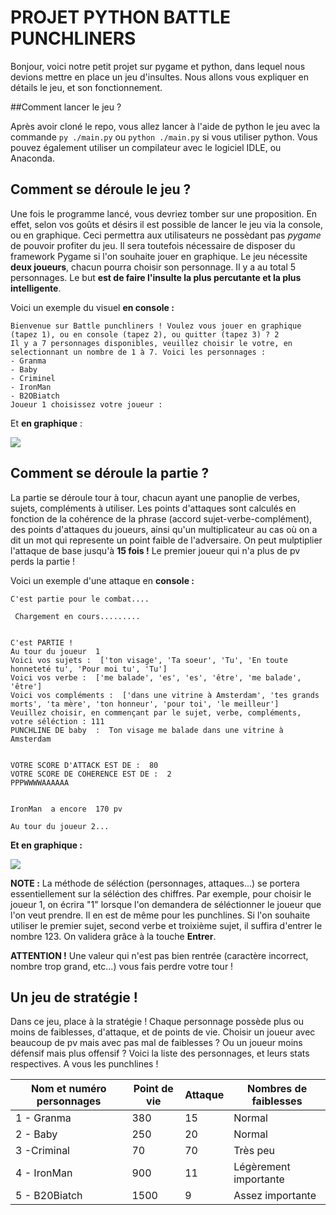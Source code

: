 # PROJET PYTHON BATTLE PUNCHLINERS

Bonjour, voici notre petit projet sur pygame et python, dans lequel nous devions mettre en place un jeu d'insultes. Nous allons vous expliquer en détails le jeu, et son fonctionnement.

##Comment lancer le jeu ?

Après avoir cloné le repo, vous allez lancer à l'aide de python le jeu avec la commande `py ./main.py` ou `python ./main.py` si vous utiliser python. Vous pouvez également utiliser un compilateur avec le logiciel IDLE, ou Anaconda.

## Comment se déroule le jeu ?

Une fois le programme lancé, vous devriez tomber sur une proposition. En effet, selon vos goûts et désirs il est possible de lancer le jeu via la console, ou en graphique. Ceci permettra aux utilisateurs ne possèdant pas _pygame_ de pouvoir profiter du jeu. Il sera toutefois nécessaire de disposer du framework Pygame si l'on souhaite jouer en graphique.
Le jeu nécessite **deux joueurs**, chacun pourra choisir son personnage. Il y a au total 5 personnages. Le but **est de faire l'insulte la plus percutante et la plus intelligente**.

Voici un exemple du visuel **en console :**

```PS C:\Users\utilisateur\Desktop\Rayane\Cours\Bachelor 1\Développement\Python\Projet Python\V2> py .\main.py
Bienvenue sur Battle punchliners ! Voulez vous jouer en graphique (tapez 1), ou en console (tapez 2), ou quitter (tapez 3) ? 2
Il y a 7 personnages disponibles, veuillez choisir le votre, en selectionnant un nombre de 1 à 7. Voici les personnages :
- Granma
- Baby
- Criminel
- IronMan
- B2OBiatch
Joueur 1 choisissez votre joueur :
```

Et **en graphique** :

![](Code/assets/menu.PNG)

## Comment se déroule la partie ?

La partie se déroule tour à tour, chacun ayant une panoplie de verbes, sujets, compléments à utiliser. Les points d'attaques sont calculés en fonction de la cohérence de la phrase (accord sujet-verbe-complément), des points d'attaques du joueurs, ainsi qu'un multiplicateur au cas où on a dit un mot qui represente un point faible de l'adversaire. On peut mulptiplier l'attaque de base jusqu'à **15 fois !**
Le premier joueur qui n'a plus de pv perds la partie !

Voici un exemple d'une attaque en **console :**

```
C'est partie pour le combat....

 Chargement en cours.........


C'est PARTIE !
Au tour du joueur  1
Voici vos sujets :  ['ton visage', 'Ta soeur', 'Tu', 'En toute honneteté tu', 'Pour moi tu', 'Tu']
Voici vos verbe :  ['me balade', 'es', 'es', 'être', 'me balade', 'être']
Voici vos compléments :  ['dans une vitrine à Amsterdam', 'tes grands morts', 'ta mère', 'ton honneur', 'pour toi', 'le meilleur']
Veuillez choisir, en commençant par le sujet, verbe, compléments, votre séléction : 111
PUNCHLINE DE baby  :  Ton visage me balade dans une vitrine à Amsterdam


VOTRE SCORE D'ATTACK EST DE :  80
VOTRE SCORE DE COHERENCE EST DE :  2
PPPWWWWAAAAAA


IronMan  a encore  170 pv

Au tour du joueur 2...
```

**Et en graphique :**

![](Code/assets/gameplay.PNG)

**NOTE :** La méthode de séléction (personnages, attaques...) se portera essentiellement sur la séléction des chiffres. Par exemple, pour choisir le joueur 1, on écrira "1" lorsque l'on demandera de séléctionner le joueur que l'on veut prendre. Il en est de même pour les punchlines. Si l'on souhaite utiliser le premier sujet, second verbe et troixième sujet, il suffira d'entrer le nombre 123. On validera grâce à la touche **Entrer**.

**ATTENTION !** Une valeur qui n'est pas bien rentrée (caractère incorrect, nombre trop grand, etc...) vous fais perdre votre tour !

## Un jeu de stratégie !

Dans ce jeu, place à la stratégie ! Chaque personnage possède plus ou moins de faiblesses, d'attaque, et de points de vie. Choisir un joueur avec beaucoup de pv mais avec pas mal de faiblesses ? Ou un joueur moins défensif mais plus offensif ? Voici la liste des personnages, et leurs stats respectives. A vous les punchlines !

| Nom et numéro personnages | Point de vie | Attaque | Nombres de faiblesses |
| ------------------------- | ------------ | ------- | --------------------- |
| 1 - Granma                | 380          | 15      | Normal                |
| 2 - Baby                  | 250          | 20      | Normal                |
| 3 -Criminal               | 70           | 70      | Très peu              |
| 4 - IronMan               | 900          | 11      | Légèrement importante |
| 5 - B20Biatch             | 1500         | 9       | Assez importante      |
